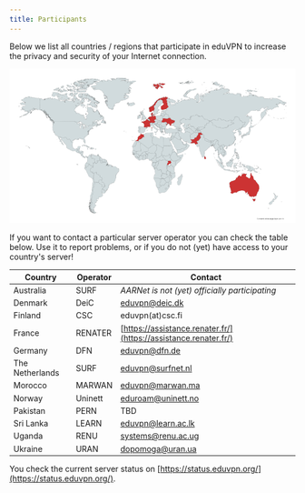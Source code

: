 ```yaml
---
title: Participants
---
```


Below we list all countries / regions that participate in eduVPN to increase 
the privacy and security of your Internet connection.

![eduVPN map](img/eduvpn_map.png)

If you want to contact a particular server operator you can check the table 
below. Use it to report problems, or if you do not (yet) have access to your 
country's server!

Country         | Operator | Contact 
--------------- | -------- | ----------------------------------------------------------------
Australia       | SURF     | _AARNet is not (yet) officially participating_
Denmark         | DeiC     | [eduvpn@deic.dk](mailto:eduvpn@deic.dk)
Finland         | CSC      | eduvpn(at)csc.fi
France          | RENATER  | [https://assistance.renater.fr/](https://assistance.renater.fr/)
Germany         | DFN      | [eduvpn@dfn.de](mailto:eduvpn@dfn.de)
The Netherlands | SURF     | [eduvpn@surfnet.nl](mailto:eduvpn@surfnet.nl)
Morocco         | MARWAN   | [eduvpn@marwan.ma](mailto:eduvpn@marwan.ma)
Norway          | Uninett  | [eduroam@uninett.no](eduroam@uninett.no)
Pakistan        | PERN     | TBD
Sri Lanka       | LEARN    | [eduvpn@learn.ac.lk](mailto:eduvpn@learn.ac.lk)
Uganda          | RENU     | [systems@renu.ac.ug](mailto:systems@renu.ac.ug)
Ukraine         | URAN     | [dopomoga@uran.ua](mailto:dopomoga@uran.ua)

You check the current server status on [https://status.eduvpn.org/](https://status.eduvpn.org/).
